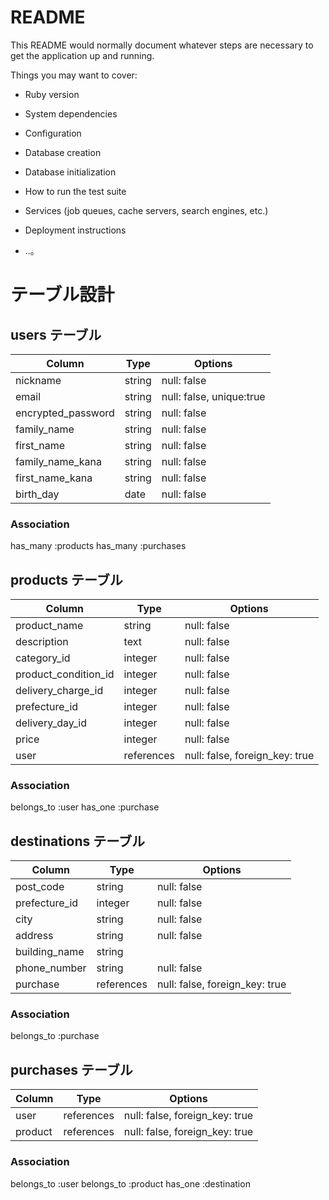 # README

This README would normally document whatever steps are necessary to get the
application up and running.

Things you may want to cover:

* Ruby version

* System dependencies

* Configuration

* Database creation

* Database initialization

* How to run the test suite

* Services (job queues, cache servers, search engines, etc.)

* Deployment instructions

* ..。

# テーブル設計

## users テーブル

| Column                | Type   | Options                  |
| ------------------    | ------ | -----------              |
| nickname              | string | null: false              |
| email                 | string | null: false, unique:true |
| encrypted_password    | string | null: false              |
| family_name           | string | null: false              |
| first_name            | string | null: false              |
| family_name_kana      | string | null: false              |
| first_name_kana       | string | null: false              |
| birth_day             | date   | null: false              |

### Association
has_many :products
has_many :purchases



## products テーブル

| Column               | Type       | Options                        |
| -------              | ---------- | ------------------------------ |
| product_name         | string     | null: false                    |
| description          | text       | null: false                    |
| category_id          | integer    | null: false                    |
| product_condition_id | integer    | null: false                    |
| delivery_charge_id   | integer    | null: false                    |
| prefecture_id        | integer    | null: false                    |
| delivery_day_id      | integer    | null: false                    |
| price                | integer    | null: false                    |
| user                 | references | null: false, foreign_key: true |

### Association
belongs_to :user
has_one :purchase



## destinations テーブル

| Column         | Type        | Options                        |
| -------        | ----------  | ------------------------------ |
| post_code      | string      | null: false                    |
| prefecture_id  | integer     | null: false                    |
| city           | string      | null: false                    |
| address         | string      | null: false                    |
| building_name  | string      |                                |
| phone_number   | string      | null: false                    |
| purchase       | references  | null: false, foreign_key: true |

### Association
belongs_to :purchase



## purchases テーブル

| Column     | Type        | Options                        |
| ---------- | ----------- | -----------                    |
| user       | references  | null: false, foreign_key: true |
| product    | references  | null: false, foreign_key: true |

### Association
belongs_to :user
belongs_to :product
has_one :destination
